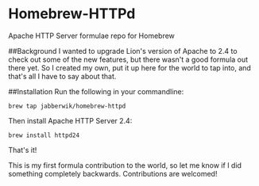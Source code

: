 Homebrew-HTTPd
==============

Apache HTTP Server formulae repo for Homebrew

##Background
I wanted to upgrade Lion's version of Apache to 2.4 to check out some of the new features, but there wasn't a good formula out there yet. So I created my own, put it up here for the world to tap into, and that's all I have to say about that.

##Installation
Run the following in your commandline:

	brew tap jabberwik/homebrew-httpd
	
Then install Apache HTTP Server 2.4:

	brew install httpd24
	
That's it!

This is my first formula contribution to the world, so let me know if I did something completely backwards. Contributions are welcomed!